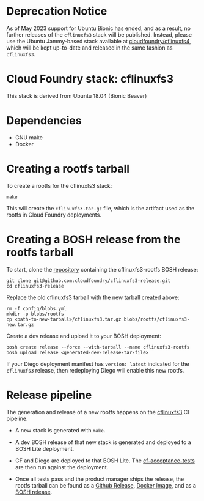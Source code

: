 # Deprecation Notice
As of May 2023 support for Ubuntu Bionic has ended, and as a result, no
further releases of the `cflinuxfs3` stack will be published. Instead, please
use the Ubuntu Jammy-based stack available at
[cloudfoundry/cflinuxfs4](https://github.com/cloudfoundry/cflinuxfs4), which
will be kept up-to-date and released in the same fashion as `cflinuxfs3`.

Cloud Foundry stack: cflinuxfs3
====================

This stack is derived from Ubuntu 18.04 (Bionic Beaver)

# Dependencies

* GNU make
* Docker

# Creating a rootfs tarball

To create a rootfs for the cflinuxfs3 stack:

```shell
make
```

This will create the `cflinuxfs3.tar.gz` file, which is the artifact used as the rootfs in Cloud Foundry deployments.

# Creating a BOSH release from the rootfs tarball

To start, clone the [repository](https://github.com/cloudfoundry/cflinuxfs3-release) containing the cflinuxfs3-rootfs BOSH release:

```shell
git clone git@github.com:cloudfoundry/cflinuxfs3-release.git
cd cflinuxfs3-release
```

Replace the old cflinuxfs3 tarball with the new tarball created above:

```shell
rm -f config/blobs.yml
mkdir -p blobs/rootfs
cp <path-to-new-tarball>/cflinuxfs3.tar.gz blobs/rootfs/cflinuxfs3-new.tar.gz
```

Create a dev release and upload it to your BOSH deployment:

```shell
bosh create release --force --with-tarball --name cflinuxfs3-rootfs
bosh upload release <generated-dev-release-tar-file>
```

If your Diego deployment manifest has `version: latest` indicated for the `cflinuxfs3` release, then redeploying Diego will enable this new rootfs.

# Release pipeline

The generation and release of a new rootfs happens on the [cflinuxfs3](https://buildpacks.ci.cf-app.com/pipelines/cflinuxfs3) CI pipeline.

* A new stack is generated with `make`.

* A dev BOSH release of that new stack is generated and deployed to a BOSH Lite deployment.

* CF and Diego are deployed to that BOSH Lite. The [cf-acceptance-tests](https://github.com/cloudfoundry/cf-acceptance-tests) are then run against the deployment.

* Once all tests pass and the product manager ships the release, the rootfs tarball can be found as a [Github Release](https://github.com/cloudfoundry/cflinuxfs3/releases), [Docker Image](https://registry.hub.docker.com/u/cloudfoundry/cflinuxfs3/), and as a [BOSH release](https://github.com/cloudfoundry/cflinuxfs3-release).
